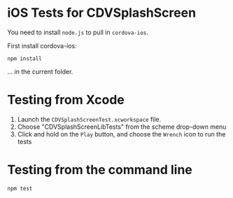 # iOS Tests for CDVSplashScreen

You need to install `node.js` to pull in `cordova-ios`.

First install cordova-ios:

    npm install

... in the current folder.


# Testing from Xcode

1. Launch the `CDVSplashScreenTest.xcworkspace` file.
2. Choose "CDVSplashScreenLibTests" from the scheme drop-down menu
3. Click and hold on the `Play` button, and choose the `Wrench` icon to run the tests


# Testing from the command line

    npm test
